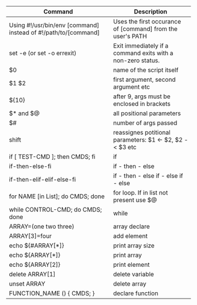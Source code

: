 Command | Description
------- | -----------
Using #!/usr/bin/env [command] instead of #!/path/to/[command] | Uses the first occurance of [command] from the user's PATH
set -e (or set -o errexit)|  Exit immediately if a command exits with a non-zero status.
$0 | name of the script itself
$1 $2 | first argument, second argument etc
${10} | after 9, args must be enclosed in brackets
$* and $@ | all positional parameters
$# | number of args passed
shift | reassignes potitional parameters: $1 <- $2, $2 -< $3 etc
if [ TEST-CMD ]; then CMDS; fi | if
if-then-else-fi | if - then - else
if-then-elif-elif-else-fi | if - then - else if - else if - else
for NAME [in List]; do CMDS; done | for loop. If in list not present use $@
while CONTROL-CMD; do CMDS; done | while
ARRAY=(one two three) | array declare
ARRAY[3]=four | add element
echo ${#ARRAY[*]} | print array size
echo ${ARRAY[*]} | print array
echo ${ARRAY[2]} | print element
delete ARRAY[1] | delete variable
unset ARRAY | delete array
FUNCTION_NAME () { CMDS; } | declare function

